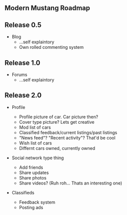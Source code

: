 Modern Mustang Roadmap
-

## Release 0.5

* Blog
  * ...self explaintory
  * Own rolled commenting system

## Release 1.0  

* Forums
  * ...self explaintory 

## Release 2.0 
 
* Profile
  * Profile picture of car. Car picture then?
  * Cover type picture? Lets get creative
  * Mod list of cars
  * Classified feedback/current listings/past listings
  * "News feed"? "Recent activity"? That'd be cool
  * Wish list of cars
  * Differnt cars owned, currently owned
  
* Social network type thing
  * Add friends
  * Share updates
  * Share photos
  * Share videos? (Ruh roh... Thats an interesting one)
  
* Classifieds
  * Feedback system
  * Posting ads
  
